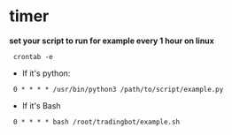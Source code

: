 # timer

**set your script to run for example every 1 hour on linux**

```
 crontab -e
```
- If it's python:
 ```
  0 * * * * /usr/bin/python3 /path/to/script/example.py
 ```
- If it's Bash
 ```
  0 * * * * bash /root/tradingbot/example.sh
 ```
